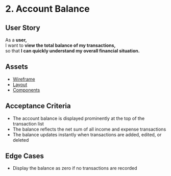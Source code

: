 # 2. Account Balance

## User Story

As a **user,**\
I want to **view the total balance of my transactions,**\
so that **I can quickly understand my overall financial situation.**

## Assets

- [Wireframe](./wireframe.png)
- [Layout](./layout.png)
- [Components](./components.png)

## Acceptance Criteria

- The account balance is displayed prominently at the top of the transaction list
- The balance reflects the net sum of all income and expense transactions
- The balance updates instantly when transactions are added, edited, or deleted

## Edge Cases

- Display the balance as zero if no transactions are recorded
